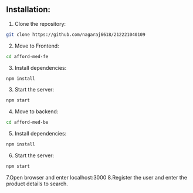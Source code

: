 ## Installation: 
1. Clone the repository:
```bash
git clone https://github.com/nagaraj6618/212221040109
```
2. Move to Frontend:
```bash
cd afford-med-fe
```
3. Install dependencies:
```bash
npm install
```
3. Start the server:
```bash
npm start
```
4. Move to backend:
```bash
cd afford-med-be
```
5. Install dependencies:
```bash
npm install
```
6. Start the server:
```bash
npm start
```
7.Open browser and enter localhost:3000
8.Register the user and enter the product details to search.
